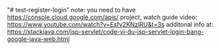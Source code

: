 "# test-register-login"
note: you need to have https://console.cloud.google.com/apis/ project, watch guide video: https://www.youtube.com/watch?v=Esfv2KNzlRU&t=3s
additonal info at: https://stackjava.com/jsp-servlet/code-vi-du-jsp-servlet-login-bang-google-java-web.html
